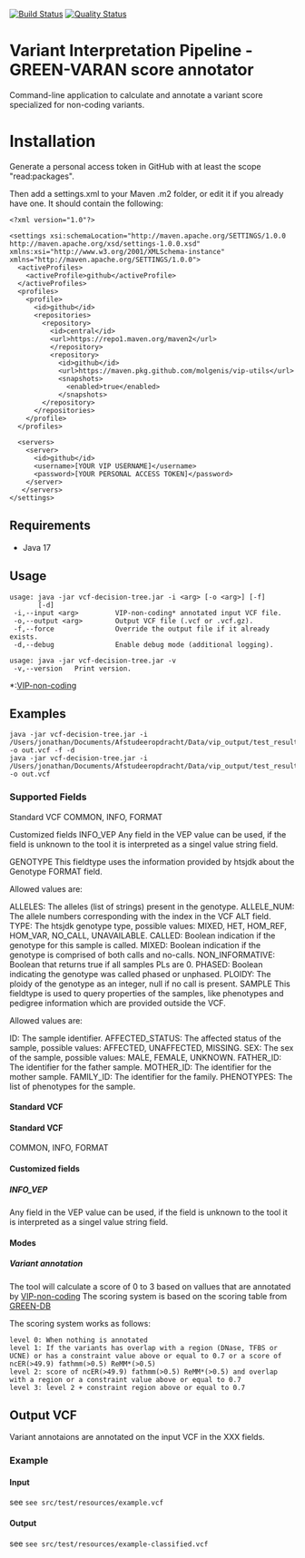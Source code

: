 [![Build Status](https://app.travis-ci.com/molgenis/vip-decision-tree.svg?branch=feat/annotation)](https://app.travis-ci.com/molgenis/vip-decision-tree)
[![Quality Status](https://sonarcloud.io/api/project_badges/measure?project=molgenis_vip-decision-tree&metric=alert_status)](https://sonarcloud.io/dashboard?id=molgenis_vip-decision-tree)

# Variant Interpretation Pipeline - GREEN-VARAN score annotator
Command-line application to calculate and annotate a variant score specialized for non-coding variants.

# Installation
Generate a personal access token in GitHub with at least the scope "read:packages".

Then add a settings.xml to your Maven .m2 folder, or edit it if you already have one. It should
contain the following:
```
<?xml version="1.0"?>

<settings xsi:schemaLocation="http://maven.apache.org/SETTINGS/1.0.0 http://maven.apache.org/xsd/settings-1.0.0.xsd" xmlns:xsi="http://www.w3.org/2001/XMLSchema-instance" xmlns="http://maven.apache.org/SETTINGS/1.0.0">
  <activeProfiles>
    <activeProfile>github</activeProfile>
  </activeProfiles>
  <profiles>
    <profile>
      <id>github</id>
      <repositories>
        <repository>
          <id>central</id>
          <url>https://repo1.maven.org/maven2</url>
          </repository>
          <repository>
            <id>github</id>
            <url>https://maven.pkg.github.com/molgenis/vip-utils</url>
            <snapshots>
              <enabled>true</enabled>
            </snapshots>
        </repository>
      </repositories>
    </profile>
  </profiles>

  <servers>
    <server>
      <id>github</id>
      <username>[YOUR VIP USERNAME]</username>
      <password>[YOUR PERSONAL ACCESS TOKEN]</password>
    </server>
   </servers>
</settings>
```

## Requirements

- Java 17

## Usage

```
usage: java -jar vcf-decision-tree.jar -i <arg> [-o <arg>] [-f]
       [-d] 
 -i,--input <arg>         VIP-non-coding* annotated input VCF file.
 -o,--output <arg>        Output VCF file (.vcf or .vcf.gz).
 -f,--force               Override the output file if it already exists.
 -d,--debug               Enable debug mode (additional logging).

usage: java -jar vcf-decision-tree.jar -v
 -v,--version   Print version.
```

*:[VIP-non-coding](https://github.com/molgenis/vip/tree/feat/non-coding)

## Examples

```
java -jar vcf-decision-tree.jar -i /Users/jonathan/Documents/Afstudeeropdracht/Data/vip_output/test_result/snv.vcf.gz -o out.vcf -f -d 
java -jar vcf-decision-tree.jar -i /Users/jonathan/Documents/Afstudeeropdracht/Data/vip_output/test_result/lp.vcf.gz -o out.vcf
```

### Supported Fields

Standard VCF
COMMON, INFO, FORMAT

Customized fields
INFO_VEP
Any field in the VEP value can be used, if the field is unknown to the tool it is interpreted as a singel value string field.

GENOTYPE
This fieldtype uses the information provided by htsjdk about the Genotype FORMAT field.

Allowed values are:

ALLELES: The alleles (list of strings) present in the genotype.
ALLELE_NUM: The allele numbers corresponding with the index in the VCF ALT field.
TYPE: The htsjdk genotype type, possible values: MIXED, HET, HOM_REF, HOM_VAR, NO_CALL, UNAVAILABLE.
CALLED: Boolean indication if the genotype for this sample is called.
MIXED: Boolean indication if the genotype is comprised of both calls and no-calls.
NON_INFORMATIVE: Boolean that returns true if all samples PLs are 0.
PHASED: Boolean indicating the genotype was called phased or unphased.
PLOIDY: The ploidy of the genotype as an integer, null if no call is present.
SAMPLE
This fieldtype is used to query properties of the samples, like phenotypes and pedigree information which are provided outside the VCF.

Allowed values are:

ID: The sample identifier.
AFFECTED_STATUS: The affected status of the sample, possible values: AFFECTED, UNAFFECTED, MISSING.
SEX: The sex of the sample, possible values: MALE, FEMALE, UNKNOWN.
FATHER_ID: The identifier for the father sample.
MOTHER_ID: The identifier for the mother sample.
FAMILY_ID: The identifier for the family.
PHENOTYPES: The list of phenotypes for the sample.

#### Standard VCF

#### Standard VCF

COMMON, INFO, FORMAT

#### Customized fields

##### INFO_VEP

Any field in the VEP value can be used, if the field is unknown to the tool it is interpreted as a
singel value string field.

#### Modes

##### Variant annotation

The tool will calculate a score of 0 to 3 based on vallues that are annotated by [VIP-non-coding](https://github.com/molgenis/vip/tree/feat/non-coding)
The scoring system is based on the scoring table from [GREEN-DB](https://www.ncbi.nlm.nih.gov/pmc/articles/PMC8934622/) 

The scoring system works as follows:
```
level 0: When nothing is annotated
level 1: If the variants has overlap with a region (DNase, TFBS or UCNE) or has a constraint value above or equal to 0.7 or a score of ncER(>49.9) fathmm(>0.5) ReMM*(>0.5)
level 2: score of ncER(>49.9) fathmm(>0.5) ReMM*(>0.5) and overlap with a region or a constraint value above or equal to 0.7
level 3: level 2 + constraint region above or equal to 0.7
```

## Output VCF

Variant annotaions are annotated on the input VCF in the
XXX fields.

### Example

#### Input
see `see src/test/resources/example.vcf`

#### Output 
see `see src/test/resources/example-classified.vcf`